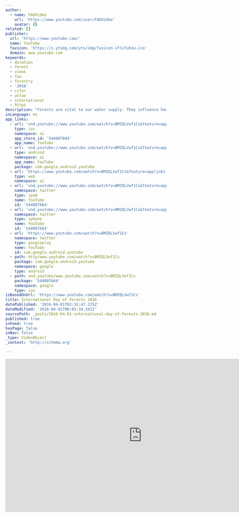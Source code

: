 ```yaml
---
author:
  - name: FAOVideo
    url: 'https://www.youtube.com/user/FAOVideo'
    avatar: {}
related: []
publisher:
  url: 'https://www.youtube.com/'
  name: YouTube
  favicon: 'https://s.ytimg.com/yts/img/favicon-vflz7uhzw.ico'
  domain: www.youtube.com
keywords:
  - duration
  - forest
  - views
  - fao
  - forestry
  - '2016'
  - cifor
  - unfao
  - international
  - https
description: "Forests are vital to our water supply. They influence how and where rain falls, and they filter and clean our water. By protecting the world's forests, we are also protecting the clean water that we depend upon for our survival. Join us in celebrating the International Day of Forests on 21 March: http://www.fao.org/forestry/internati..."
inLanguage: en
app_links:
  - url: 'vnd.youtube://www.youtube.com/watch?v=BMZQLVwf1Cs&feature=applinks'
    type: ios
    namespace: ai
    app_store_id: '544007664'
    app_name: YouTube
  - url: 'vnd.youtube://www.youtube.com/watch?v=BMZQLVwf1Cs&feature=applinks'
    type: android
    namespace: ai
    app_name: YouTube
    package: com.google.android.youtube
  - url: 'https://www.youtube.com/watch?v=BMZQLVwf1Cs&feature=applinks'
    type: web
    namespace: ai
  - url: 'vnd.youtube://www.youtube.com/watch?v=BMZQLVwf1Cs&feature=applinks'
    namespace: twitter
    type: ipad
    name: YouTube
    id: '544007664'
  - url: 'vnd.youtube://www.youtube.com/watch?v=BMZQLVwf1Cs&feature=applinks'
    namespace: twitter
    type: iphone
    name: YouTube
    id: '544007664'
  - url: 'https://www.youtube.com/watch?v=BMZQLVwf1Cs'
    namespace: twitter
    type: googleplay
    name: YouTube
    id: com.google.android.youtube
  - path: http/www.youtube.com/watch?v=BMZQLVwf1Cs
    package: com.google.android.youtube
    namespace: google
    type: android
  - path: vnd.youtube/www.youtube.com/watch?v=BMZQLVwf1Cs
    package: '544007664'
    namespace: google
    type: ios
isBasedOnUrl: 'https://www.youtube.com/watch?v=BMZQLVwf1Cs'
title: International Day of Forests 2016
datePublished: '2016-04-01T02:32:47.225Z'
dateModified: '2016-04-01T00:03:34.341Z'
sourcePath: _posts/2016-04-01-international-day-of-forests-2016.md
published: true
inFeed: true
hasPage: false
inNav: false
_type: VideoObject
_context: 'http://schema.org'

---
```

<iframe src="https://cdn.embedly.com/widgets/media.html?src=https%3A%2F%2Fwww.youtube.com%2Fembed%2FBMZQLVwf1Cs%3Ffeature%3Doembed&amp;url=https%3A%2F%2Fwww.youtube.com%2Fwatch%3Fv%3DBMZQLVwf1Cs&amp;image=https%3A%2F%2Fi.ytimg.com%2Fvi%2FBMZQLVwf1Cs%2Fhqdefault.jpg&amp;key=b7d04c9b404c499eba89ee7072e1c4f7&amp;type=text%2Fhtml&amp;schema=youtube" width="854" height="480" scrolling="no" frameborder="0" allowfullscreen="allowfullscreen" style=""></iframe>